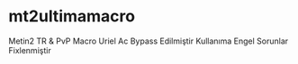 # mt2ultimamacro
Metin2 TR &amp; PvP Macro
Uriel Ac Bypass Edilmiştir
Kullanıma Engel Sorunlar Fixlenmiştir
